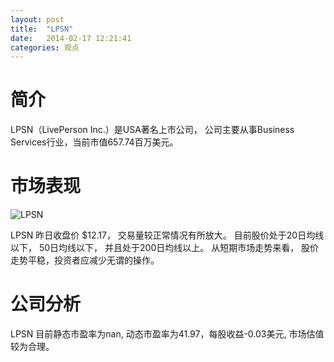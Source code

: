 ```yaml
---
layout: post
title:  "LPSN"
date:   2014-02-17 12:21:41
categories: 观点
---
```


# 简介
LPSN（LivePerson Inc.）是USA著名上市公司，
公司主要从事Business Services行业，当前市值657.74百万美元。

# 市场表现

![LPSN](http://finviz.com/chart.ashx?t=LPSN&ty=c&ta=1&p=d&s=l)

LPSN 昨日收盘价 $12.17，
交易量较正常情况有所放大。
目前股价处于20日均线以下，
50日均线以下，
并且处于200日均线以上。
从短期市场走势来看，
股价走势平稳，投资者应减少无谓的操作。

# 公司分析
LPSN 目前静态市盈率为nan, 动态市盈率为41.97，每股收益-0.03美元,
市场估值较为合理。
